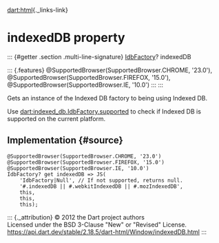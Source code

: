 [dart:html](../../dart-html/dart-html-library){._links-link}

indexedDB property
==================

::: {#getter .section .multi-line-signature}
[IdbFactory](../../dart-indexed_db/idbfactory-class)? indexedDB

::: {.features}
\@SupportedBrowser(SupportedBrowser.CHROME, \'23.0\'),
\@SupportedBrowser(SupportedBrowser.FIREFOX, \'15.0\'),
\@SupportedBrowser(SupportedBrowser.IE, \'10.0\')
:::
:::

Gets an instance of the Indexed DB factory to being using Indexed DB.

Use
[dart:indexed\_db.IdbFactory.supported](../../dart-indexed_db/idbfactory/supported)
to check if Indexed DB is supported on the current platform.

Implementation {#source}
--------------

``` {.language-dart data-language="dart"}
@SupportedBrowser(SupportedBrowser.CHROME, '23.0')
@SupportedBrowser(SupportedBrowser.FIREFOX, '15.0')
@SupportedBrowser(SupportedBrowser.IE, '10.0')
IdbFactory? get indexedDB => JS(
    'IdbFactory|Null', // If not supported, returns null.
    '#.indexedDB || #.webkitIndexedDB || #.mozIndexedDB',
    this,
    this,
    this);
```

::: {._attribution}
© 2012 the Dart project authors\
Licensed under the BSD 3-Clause \"New\" or \"Revised\" License.\
<https://api.dart.dev/stable/2.18.5/dart-html/Window/indexedDB.html>
:::
